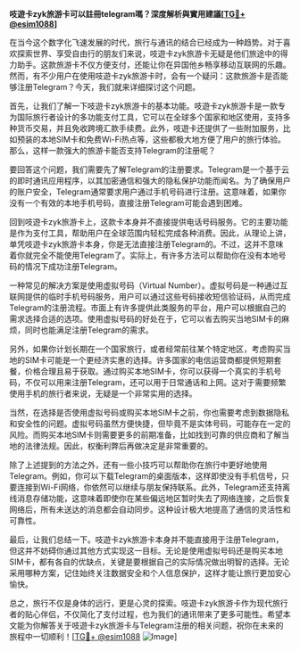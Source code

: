 **吱遊卡zyk旅游卡可以註冊telegram嗎？深度解析與實用建議[[TG💪+ @esim1088](https://t.me/s/esim1088)]**

在当今这个数字化飞速发展的时代，旅行与通讯的结合已经成为一种趋势。对于喜欢探索世界、享受自由行的朋友们来说，吱遊卡zyk旅游卡无疑是他们旅途中的得力助手。这款旅游卡不仅方便支付，还能让你在异国他乡畅享移动互联网的乐趣。然而，有不少用户在使用吱遊卡zyk旅游卡时，会有一个疑问：这款旅游卡是否能够注册Telegram？今天，我们就来详细探讨这个问题。

首先，让我们了解一下吱遊卡zyk旅游卡的基本功能。吱遊卡zyk旅游卡是一款专为国际旅行者设计的多功能支付工具，它可以在全球多个国家和地区使用，支持多种货币交易，并且免收跨境汇款手续费。此外，吱遊卡还提供了一些附加服务，比如预装的本地SIM卡和免费Wi-Fi热点等，这些都极大地方便了用户的旅行体验。那么，这样一款强大的旅游卡能否支持Telegram的注册呢？

要回答这个问题，我们需要先了解Telegram的注册要求。Telegram是一个基于云的即时通讯应用程序，以其加密通信和强大的隐私保护功能而闻名。为了确保用户的账户安全，Telegram通常要求用户通过手机号码进行注册。这意味着，如果你没有一个有效的本地手机号码，直接注册Telegram可能会遇到困难。

回到吱遊卡zyk旅游卡上，这款卡本身并不直接提供电话号码服务。它的主要功能是作为支付工具，帮助用户在全球范围内轻松完成各种消费。因此，从理论上讲，单凭吱遊卡zyk旅游卡本身，你是无法直接注册Telegram的。不过，这并不意味着你就完全不能使用Telegram了。实际上，有许多方法可以帮助你在没有本地号码的情况下成功注册Telegram。

一种常见的解决方案是使用虚拟号码（Virtual Number）。虚拟号码是一种通过互联网提供的临时手机号码服务，用户可以通过这些号码接收短信验证码，从而完成Telegram的注册流程。市面上有许多提供此类服务的平台，用户可以根据自己的需求选择合适的选项。使用虚拟号码的好处在于，它可以省去购买当地SIM卡的麻烦，同时也能满足注册Telegram的需求。

另外，如果你计划长期在一个国家旅行，或者经常前往某个特定地区，考虑购买当地的SIM卡可能是一个更经济实惠的选择。许多国家的电信运营商都提供短期套餐，价格合理且易于获取。通过购买本地SIM卡，你可以获得一个真实的手机号码，不仅可以用来注册Telegram，还可以用于日常通话和上网。这对于需要频繁使用手机的旅行者来说，无疑是一个非常实用的选择。

当然，在选择是否使用虚拟号码或购买本地SIM卡之前，你也需要考虑到数据隐私和安全性的问题。虚拟号码虽然方便快捷，但毕竟不是实体号码，可能存在一定的风险。而购买本地SIM卡则需要更多的前期准备，比如找到可靠的供应商和了解当地的法律法规。因此，权衡利弊后再做决定是非常重要的。

除了上述提到的方法之外，还有一些小技巧可以帮助你在旅行中更好地使用Telegram。例如，你可以下载Telegram的桌面版本，这样即使没有手机信号，只要连接到Wi-Fi网络，你依然可以继续与朋友保持联系。此外，Telegram还支持离线消息存储功能，这意味着即使你在某些偏远地区暂时失去了网络连接，之后恢复网络后，所有未送达的消息都会自动同步。这种设计极大地提高了通信的灵活性和可靠性。

最后，让我们总结一下。吱遊卡zyk旅游卡本身并不能直接用于注册Telegram，但这并不妨碍你通过其他方式实现这一目标。无论是使用虚拟号码还是购买本地SIM卡，都有各自的优缺点，关键是要根据自己的实际情况做出明智的选择。无论采用哪种方案，记住始终关注数据安全和个人信息保护，这样才能让旅行更加安心愉快。

总之，旅行不仅是身体的远行，更是心灵的探索。吱遊卡zyk旅游卡作为现代旅行者的贴心伴侣，不仅简化了支付过程，也为我们的通讯带来了更多可能性。希望本文能为你解答关于吱遊卡zyk旅游卡与Telegram注册的相关问题，祝你在未来的旅程中一切顺利！[[TG💪+ @esim1088](https://t.me/s/esim1088) ![Image](https://i.postimg.cc/4NQfJmqS/Snipaste-2025-05-13-00-14-12.png)]